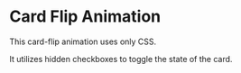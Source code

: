 # Card Flip Animation

This card-flip animation uses only CSS.

It utilizes hidden checkboxes to toggle the state of the card.
